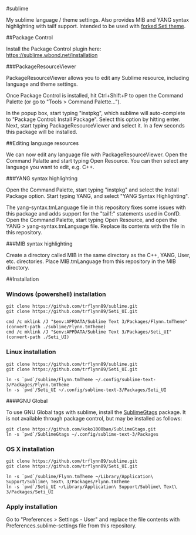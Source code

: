 #sublime

My sublime language / theme settings. Also provides MIB and YANG syntax highlighting with tailf support. Intended to be used with [forked Seti theme](https://github.com/trflynn89/Seti_UI).

##Package Control

Install the Package Control plugin here: https://sublime.wbond.net/installation

###PackageResourceViewer

PackageResourceViewer allows you to edit any Sublime resource, including language and theme settings.

Once Package Control is installed, hit Ctrl+Shift+P to open the Command Palette (or go to "Tools > Command Palette...").

In the popup box, start typing "instpkg", which sublime will auto-complete to "Package Control: Install Package". Select this option by hitting enter. Next, start typing PackageResourceViewer and select it. In a few seconds this package will be installed.

##Editing language resources

We can now edit any language file with PackageResourceViewer. Open the Command Palatte and start typing Open Resource. You can then select any language you want to edit, e.g. C++.

###YANG syntax highlighting

Open the Command Palette, start typing "instpkg" and select the Install Package option. Start typing YANG, and select "YANG Syntax Highlighting".

The yang-syntax.tmLanguage file in this repository fixes some issues with this package and adds support for the "tailf:" statements used in ConfD. Open the Command Palette, start typing Open Resource, and open the YANG > yang-syntax.tmLanguage file. Replace its contents with the file in this repository.

###MIB syntax highlighting

Create a directory called MIB in the same directory as the C++, YANG, User, etc. directories. Place MIB.tmLanguage from this repository in the MIB directory.

##Installation

### Windows (powershell) installation

```
git clone https://github.com/trflynn89/sublime.git
git clone https://github.com/trflynn89/Seti_UI.git

cmd /c mklink /J "$env:APPDATA/Sublime Text 3/Packages/Flynn.tmTheme" (convert-path ./sublime/Flynn.tmTheme)
cmd /c mklink /J "$env:APPDATA/Sublime Text 3/Packages/Seti_UI" (convert-path ./Seti_UI)
```

### Linux installation

```
git clone https://github.com/trflynn89/sublime.git
git clone https://github.com/trflynn89/Seti_UI.git

ln -s `pwd`/sublime/Flynn.tmTheme ~/.config/sublime-text-3/Packages/Flynn.tmTheme
ln -s `pwd`/Seti_UI ~/.config/sublime-text-3/Packages/Seti_UI
```

####GNU Global

To use GNU Global tags with sublime, install the [SublimeGtags](https://github.com/koko1000ban/SublimeGtags) package. It is not available through package control, but may be installed as follows:

```
git clone https://github.com/koko1000ban/SublimeGtags.git
ln -s `pwd`/SublimeGtags ~/.config/sublime-text-3/Packages
```

### OS X installation

```
git clone https://github.com/trflynn89/sublime.git
git clone https://github.com/trflynn89/Seti_UI.git

ln -s `pwd`/sublime/Flynn.tmTheme ~/Library/Application\ Support/Sublime\ Text\ 3/Packages/Flynn.tmTheme
ln -s `pwd`/Seti_UI ~/Library/Application\ Support/Sublime\ Text\ 3/Packages/Seti_UI
```

### Apply installation

Go to "Preferences >  Settings - User" and replace the file contents with Preferences.sublime-settings file from this repository.
